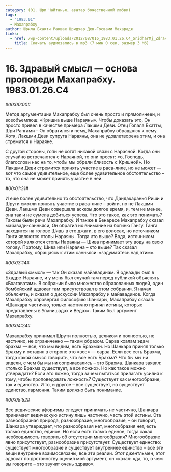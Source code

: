 ```yaml
---
category: (01. Шри Чайтанья, аватар божественной любви)
tags:
  - "1983.01"
  - Махапрабху
author: Шрила Бхакти Ракшак Шридхар Дев-Госвами Махарадж
links:
  - href: /wp-content/uploads/2012/08/016_1983.01.26.C4_SridharMj_Zdraviy_smysl_osnova_propovedi_Mahaprabhu.mp3
    title: Скачать аудиозапись в mp3 (7 мин 0 сек, размер 3 Мб)
---
```


# 16. Здравый смысл — основа проповеди Махапрабху. 1983.01.26.C4

*#00:00:00#*

Метод аргументации Махапрабху был очень просто и прямолинеен, и всеобъемлющ: «Кришна выше Нараяны». Чтобы доказать это, Он просто привел в качестве примера Лакшми Деви. Отец Гопала Бхатты, Шри Рангами – Он обратился к нему, Махапрабху обращался к нему. Хотя, Лакшми Деви супруга Нараяны, она не удовлетворена этим, и она стремится к Нараяне.

С другой стороны, гопи не хотят никакой связи с Нараяной. Когда они случайно встречаются с Нараяной, то они просят: «о, Господь, благослови нас на то, чтобы мы обрели близость с Кришной». Но Лакшми Деви стремится принять участие в раса-лиле, но не может — вот что самое удивительное, еще более удивительное обстоятельство – то, что она не может принять участие в ней.

*#00:01:31#*

И еще более удивительно то обстоятельство, что Дандакаранья Риши и Шрути смогли принять участие в раса-лиле – войти, но не Лакшми Деви. Лакшми Деви совершала аскезы долгое время, и, тем не менее, она так и не сумела добиться успеха. Что это такое, как это понимать? Таковы были речи Махапрабху. И также в Бенаресе Махапрабху сказал майавади-санньяси, Он обратил их внимание на богиню Гангу. Ганга находится на голове Шивы в его джати, в его волосах, но источником Ганги являются стопы Нараяны. Тогда кто выше? Вода, источником которой являются стопы Нараяны — Шива принимает эту воду на свою голову. Поэтому, Шива или Нараяна – кто выше? Так сказал Махапрабху, обращаясь к этим санньяси: «задумайтесь над этим».

*#00:03:14#*

«Здравый смысл» — так Он сказал майавадинам. Я однажды был в Бхадре-Нараяне, и у меня был случай там перед публикой объяснять «Бхагаватам». В собрании было множество образованных людей, один бомбейский адвокат там присутствовал в этом собрании. Я начал объяснять, и сказал о дискуссии Махапрабху и майавадинов. Когда Махапрабху опровергал философию Шанкары, Махапрабху сказал: «Шанкара частично, только частично принял истины, которые представлены в Упанишадах и Ведах». Таким был аргумент Махапрабху.

*#00:04:24#*

Махапрабху принимал Шрути полностью, целиком и полностью, не частично, не ограниченно — таким образом. Сарва кхалам эдам брахма — все, что мы видим, есть Брахман. Но Шанкара принял только Брахму и оставил в стороне это «все» — сарва. Если все есть Брахма, тогда какой смысл говорить, что все есть Брахма? Что бы мы ни видели, с чем бы мы ни соприкасались – это Брахма. Шанкара заявил: «только Брахма существует, а все ложно». Но как такое можно утверждать? Если это ложно, тогда зачем пытаться прилагать усилия к тому, чтобы проповедовать ложность? Существует как многообразие, так и единство. И то, и другое – все существует, но существует единство, гармония. Таким должно быть понимание.

*#00:05:52#*

Все ведические афоризмы следует принимать не частично, Шанкара принимает ведическую истину лишь частично, часть этой истины. Эта разнообразная природа, разнообразие, многообразие, – он говорит, Шанкара утверждает, что разнообразия нет, многообразия нет, есть только единство, единое. Но если есть только единое, тогда какая необходимость говорить об отсутствии многообразия? Многообразие явно присутствует, разнообразие присутствует. Существует единство: существует многообразие и существует внутреннее единство – все эти вещи внутренне взаимосвязаны, все эти реалии. Этот джентльмен, этот адвокат по достоинству оценил мой аргумент, он сказал: «да, то, о чем вы говорите – это звучит очень здраво».

